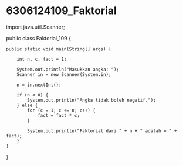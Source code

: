 6306124109_Faktorial
====================
import java.util.Scanner;

public class Faktorial_109 {

    public static void main(String[] args) {

        int n, c, fact = 1;

        System.out.println("Masukkan angka: ");
        Scanner in = new Scanner(System.in);

        n = in.nextInt();

        if (n < 0) {
            System.out.println("Angka tidak boleh negatif.");
        } else {
            for (c = 1; c <= n; c++) {
                fact = fact * c;
            }

            System.out.println("Faktorial dari " + n + " adalah = " + fact);
        }
    }
}
